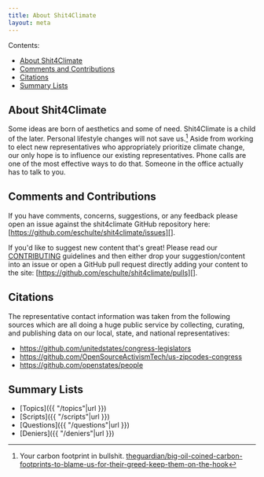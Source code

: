 ```yaml
---
title: About Shit4Climate
layout: meta
---
```


Contents:
- [About Shit4Climate](#about-shit4climate)
- [Comments and Contributions](#comments-and-contributions)
- [Citations](#citations)
- [Summary Lists](#summary-lists)

## About Shit4Climate

Some ideas are born of aesthetics and some of need.  Shit4Climate is a
child of the later.  Personal lifestyle changes will not save
us.[^footprint] Aside from working to elect new representatives who
appropriately prioritize climate change, our only hope is to influence
our existing representatives.  Phone calls are one of the most
effective ways to do that.  Someone in the office actually has to talk
to you.

## Comments and Contributions

If you have comments, concerns, suggestions, or any feedback please
open an issue against the shit4climate GitHub repository here:
[https://github.com/eschulte/shit4climate/issues][].

If you'd like to suggest new content that's great!  Please read our
[CONTRIBUTING][] guidelines and then either drop your
suggestion/content into an issue or open a GitHub pull request
directly adding your content to the site:
[https://github.com/eschulte/shit4climate/pulls][].

## Citations

The representative contact information was taken from the following
sources which are all doing a huge public service by collecting,
curating, and publishing data on our local, state, and national
representatives:
- https://github.com/unitedstates/congress-legislators
- https://github.com/OpenSourceActivismTech/us-zipcodes-congress
- https://github.com/openstates/people

[^footprint]: Your carbon footprint in bullshit.  [theguardian/big-oil-coined-carbon-footprints-to-blame-us-for-their-greed-keep-them-on-the-hook](https://www.theguardian.com/commentisfree/2021/aug/23/big-oil-coined-carbon-footprints-to-blame-us-for-their-greed-keep-them-on-the-hook)

[CONTRIBUTING]: https://github.com/eschulte/shit4climate/blob/main/CONTRIBUTING
[https://github.com/eschulte/shit4climate/issues]: https://github.com/eschulte/shit4climate/issues
[https://github.com/eschulte/shit4climate/pulls]: https://github.com/eschulte/shit4climate/pulls
[https://github.com/unitedstates/congress-legislators]: https://github.com/unitedstates/congress-legislators
[https://github.com/OpenSourceActivismTech/us-zipcodes-congress]: https://github.com/OpenSourceActivismTech/us-zipcodes-congress
[https://github.com/openstates/people]: https://github.com/openstates/people

## Summary Lists

- [Topics]({{ "/topics"|url }})
- [Scripts]({{ "/scripts"|url }})
- [Questions]({{ "/questions"|url }})
- [Deniers]({{ "/deniers"|url }})
